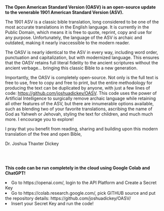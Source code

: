 **The Open American Standard Version (OASV) is an open-source update to the venerable 1901 American Standard Version (ASV).**

The 1901 ASV is a classic bible translation, long considered to be one of the most accurate translations in the English language. It is currently in the Public Domain, which means it is free to quote, reprint, copy and use for any purpose. Unfortunately, the language of the ASV is archaic and outdated, making it nearly inaccessible to the modern reader.

The OASV is nearly identical to the ASV in every way, including word order, punctuation and capitalization, but with modernized language. This ensures that the OASV retains full literal fidelity to the ancient scriptures without the ancient verbage... bringing this classic Bible to a new generation.

Importantly, the OASV is completely open-source. Not only is the full text is free to use, free to copy and free to print, but the entire methodology for producing the text can be duplicated by anyone, with just a few lines of code: https://github.com/joshuadickey/OASV. This code uses the power of Artificial Intelligence to surgically remove archaic language while retaining all other features of the ASV, but there are innumerable options available, such as blending two of your favorite translations, ascribing the name of God as Yahweh or Jehovah, styling the text for children, and much much more. I encourage you to explore!

I pray that you benefit from reading, sharing and building upon this modern translation of the free and open Bible,

Dr. Joshua Thaxter Dickey

<br>
<br>

<b> This code can be run completely in the cloud using Google Colab and ChatGPT! </b>

<li> Go to https://openai.com/, login to the API Platform and Create a Secret Key </li>
<li> Go to https://colab.research.google.com/, pick GITHUB source and put the repository details: https://github.com/joshuadickey/OASV/ </li>
<li> Insert your Secret Key and run the code! </li>

